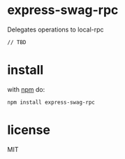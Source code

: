 # express-swag-rpc

Delegates operations to local-rpc

```JS
// TBD
```

# install
with [npm](https://npmjs.org) do:

```
npm install express-swag-rpc
```

# license

MIT
